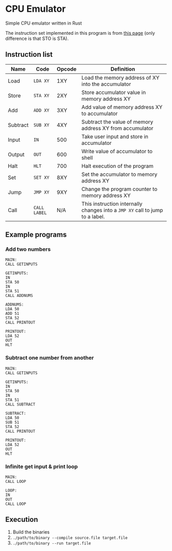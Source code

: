 # CPU Emulator
Simple CPU emulator written in Rust

The instruction set implemented in this program is from [this page](http://teaching.idallen.com/dat2343/09f/notes/13lmc_opcodes.htm) (only difference is that STO is STA).

## Instruction list

| Name     | Code         | Opcode | Definition                                                                   |
|----------|--------------|--------|------------------------------------------------------------------------------|
| Load     | `LDA XY`     | 1XY    | Load the memory address of XY into the accumulator                           |
| Store    | `STA XY`     | 2XY    | Store accumulator value in memory address XY                                 |
| Add      | `ADD XY`     | 3XY    | Add value of memory address XY to accumulator                                |
| Subtract | `SUB XY`     | 4XY    | Subtract the value of memory address XY from accumulator                     |
| Input    | `IN`         | 500    | Take user input and store in accumulator                                     |
| Output   | `OUT`        | 600    | Write value of accumulator to shell                                          |
| Halt     | `HLT`        | 700    | Halt execution of the program                                                |
| Set      | `SET XY`     | 8XY    | Set the accumulator to memory address XY                                     |
| Jump     | `JMP XY`     | 9XY    | Change the program counter to memory address XY                              |
| Call     | `CALL LABEL` | N/A    | This instruction internally changes into a `JMP XY` call to jump to a label. |

## Example programs

### Add two numbers

```
MAIN:
CALL GETINPUTS

GETINPUTS:
IN
STA 50
IN
STA 51
CALL ADDNUMS

ADDNUMS:
LDA 50
ADD 51
STA 52
CALL PRINTOUT

PRINTOUT:
LDA 52
OUT
HLT
```

### Subtract one number from another

```
MAIN:
CALL GETINPUTS

GETINPUTS:
IN
STA 50
IN
STA 51
CALL SUBTRACT

SUBTRACT:
LDA 50
SUB 51
STA 52
CALL PRINTOUT

PRINTOUT:
LDA 52
OUT
HLT
```

### Infinite get input & print loop

```
MAIN:
CALL LOOP

LOOP:
IN
OUT
CALL LOOP
```

## Execution

1) Build the binaries
2) `./path/to/binary --compile source.file target.file`
3) `./path/to/binary --run target.file`